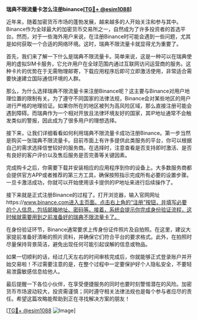 **瑞典不限流量卡怎么注册binance[[TG💪+ @esim1088](https://t.me/s/esim1088)]**

近年来，随着加密货币市场的蓬勃发展，越来越多的人开始关注和参与其中。Binance作为全球最大的加密货币交易所之一，自然成为了许多投资者的首选平台。然而，对于一些海外用户来说，在注册Binance时可能会遇到一些问题，尤其是如何获取一个合适的网络环境。这时，瑞典不限流量卡就显得尤为重要了。

首先，我们来了解一下什么是瑞典不限流量卡。简单来说，这是一种可以在瑞典使用的虚拟SIM卡服务，它允许用户在全球范围内通过互联网访问运营商的服务。这种卡片的优势在于无需物理邮寄，下载应用程序后即可立即激活使用，非常适合需要快速建立国际通信环境的人群。

那么，为什么选择瑞典不限流量卡来注册Binance呢？这主要与Binance对用户地理位置的限制有关。为了遵守不同国家的法律法规，Binance会对某些地区的用户进行严格的地理验证。如果你所在的地区被列为高风险区域，那么直接注册可能会遇到障碍。而瑞典作为一个相对开放且法律环境友好的国家，其IP地址通常不会触发类似的警报，因此成为了很多用户的理想选择。

接下来，让我们详细看看如何利用瑞典不限流量卡成功注册Binance。第一步当然是购买一张瑞典不限流量卡。目前市面上有许多提供此类服务的平台，你可以根据自己的需求选择信誉较好的服务商。在选择时，注意查看是否支持即时激活、是否有良好的客户评价以及售后服务是否完善等关键因素。

完成购卡之后，你需要下载并安装相应的应用程序到你的设备上。大多数服务商都会提供官方APP或者推荐的第三方工具，确保按照指示完成所有必要的设置步骤。一旦卡激活成功，你就可以开始使用该卡提供的IP地址来进行后续操作了。

接下来就是正式注册Binance的过程了。打开浏览器，输入官网网址https://www.binance.com进入主页面。点击右上角的“注册”按钮，并填写必要的个人信息，包括邮箱地址、密码等。接着，系统会提示你完成身份验证流程，这时候就需要用到之前准备好的瑞典不限流量卡了。

在身份验证环节，Binance通常要求上传身份证件照片及自拍照。在这里，建议大家提前准备好清晰的照片资料，并确保它们符合平台的要求格式。此外，在拍照时尽量保持背景简洁，避免出现任何可能引起误解的信息或物品。

如果一切顺利的话，经过几天左右的时间审核完成后，你就能够正式登录账户并开始交易啦！不过需要注意的是，在整个过程中一定要保护好个人隐私安全，不要轻易泄露敏感信息给他人。

最后提醒一下各位小伙伴，在享受便捷服务的同时也要时刻警惕潜在的风险。加密货币市场波动较大，投资需谨慎；同时遵守相关法律法规也是每个参与者应尽的责任。希望这篇攻略能帮助到正在寻找解决方案的朋友！

[[TG💪+ @esim1088](https://t.me/s/esim1088) ![Image](https://i.postimg.cc/4NQfJmqS/Snipaste-2025-05-13-00-14-12.png)]